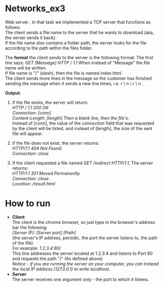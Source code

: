 # Networks_ex3
Web server . 
In that task we implemented a TCP server that functions as follows:  
The client sends a file name to the server that he wants to download (aka, the server sends it back).  
If the file name also contains a folder path, the server looks for the file according to the path within the files folder.  

The **format** the client sends to the server is the following format:
The first line says: *GET [Message] HTTP / 1.1*
When instead of "Message" the file name will be written.  
If file name is "/" (slash), then the file is named index.html.  
The client sends more lines in the message so the customer has finished sending the message when it sends a new line times, i.e. r \ n \ r \ n \.  

**Output:**  
1. If the file exists, the server will return:  
  *HTTP / 1.1 200 OK  
  Connection: [conn]   
  Content-Length: [length]
  Then a blank line, then the file's.*  
  Instead of [conn], the value of the *connection* field that was requested by the client will be listed, and instead of        [length], the size of the sent file will appear.

2. If the file does not exist, the server returns:  
  *HTTP/1.1 404 Not Found.  
  Connection: close*

3. If the client requested a file named *GET /redirect HTTP/1.1*, The server returns:    
  *HTTP/1.1 301 Moved Permanently.  
  Connection: close .   
  Location: /result.html*  
  
# How to run
* **Client**      
The client is the chrome browser, so just type in the browser's address bar the following:   
*[Server IP]:* *[Server port]* *[Path]*   
(the server's IP address, periodic, the port the server listens to, the path of the file)     
For example: *1.2.3.4:80/*   
This line addresses the server located at 1.2.3.4 and listens to Port 80 and requests the path "/"
(As defined above)  
*Notice - If you are running the server on your computer, you can instead the local IP address (127.0.0.1) to write localhost.*  
* **Server**      
The server receives one argument only - the port to which it listens.
